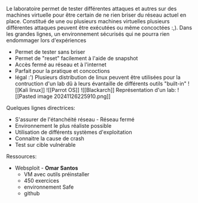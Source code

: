 Le laboratoire permet de tester différentes attaques et autres sur des machines virtuelle pour être certain de ne rien briser du réseau actuel en place. Constitué de une ou plusieurs machines virtuelles plusieurs différentes attaques peuvent être exécutées ou même concoctées :,). Dans les grandes lignes, un environnement sécurisés qui ne pourra rien endommager lors d'expériences
- Permet de tester sans briser
- Permet de "reset" facilement à l'aide de snapshot
- Accès fermé au réseau et à l'internet
- Parfait pour la pratique et concoctions
- légal :')
Plusieurs distribution de linux peuvent être utilisées pour la contruction d'un lab dû à leurs évantaille de différents outils "built-in"
	![[Kali linux]]
	![[Parrot OS]]
	![[Blackarch]]
Représentation d'un lab:
![[Pasted image 20241126225910.png]]

Quelques lignes directrices:
- S'assurer de l'étanchéité réseau - Réseau fermé 
- Environnement le plus réaliste possible
- Utilisation de différents systèmes d'exploitation
- Connaitre la cause de crash
- Test sur cible vulnérable

Ressources:
- Websploit - **Omar Santos** 
	- VM avec outils préinstaller
	- 450 exercices 
	- environnement Safe
	- github
